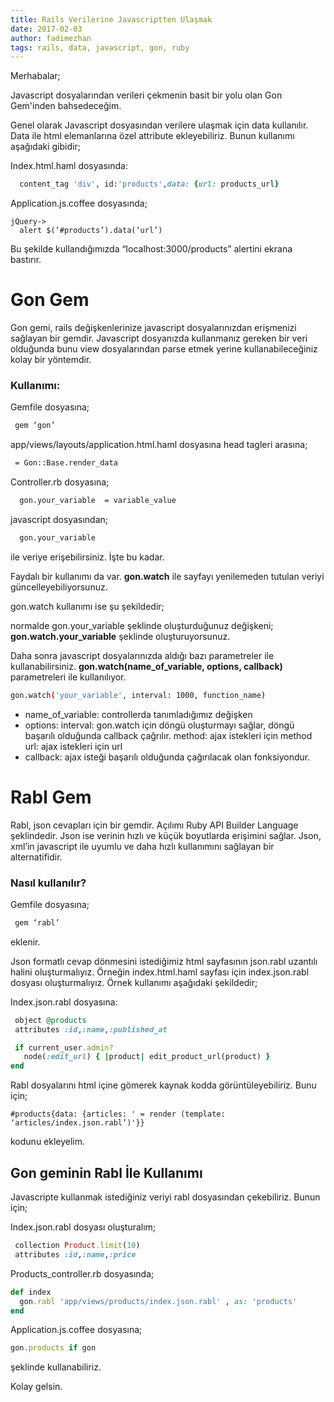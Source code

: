 ```yaml
---
title: Rails Verilerine Javascriptten Ulaşmak
date: 2017-02-03
author: fadimezhan
tags: rails, data, javascript, gon, ruby
---
```


Merhabalar;

Javascript dosyalarından verileri çekmenin basit bir yolu olan Gon Gem'inden bahsedeceğim. 

Genel olarak Javascript dosyasından verilere ulaşmak için data kullanılır. Data ile html elemanlarına özel attribute ekleyebiliriz. Bunun kullanımı aşağıdaki gibidir;

Index.html.haml dosyasında:

```ruby
  content_tag 'div', id:'products',data: {url: products_url} 
```

Application.js.coffee dosyasında;

```jQuery
jQuery->
  alert $(‘#products’).data(‘url’)
```

Bu şekilde kullandığımızda “localhost:3000/products” alertini ekrana bastırır.

# Gon Gem
Gon gemi, rails değişkenlerinize javascript dosyalarınızdan erişmenizi sağlayan bir gemdir.
Javascript dosyanızda kullanmanız gereken bir veri olduğunda bunu view dosyalarından parse etmek yerine kullanabileceğiniz kolay bir yöntemdir.

### Kullanımı:

Gemfile dosyasına;

```sh
 gem ‘gon’
```

app/views/layouts/application.html.haml dosyasına head tagleri arasına;

```sh
 = Gon::Base.render_data
```

Controller.rb dosyasına;

```sh
  gon.your_variable  = variable_value
```

javascript dosyasından;

```sh
  gon.your_variable 
```
ile veriye erişebilirsiniz. İşte bu kadar.

Faydalı bir kullanımı da var. **gon.watch** ile sayfayı yenilemeden tutulan veriyi güncelleyebiliyorsunuz.

gon.watch kullanımı ise şu şekildedir;

normalde gon.your_variable şeklinde oluşturduğunuz değişkeni; **gon.watch.your_variable** şeklinde oluşturuyorsunuz.

Daha sonra javascript dosyalarınızda aldığı bazı parametreler ile kullanabilirsiniz. **gon.watch(name_of_variable, options, callback)** parametreleri ile kullanılıyor.

```sh
gon.watch('your_variable', interval: 1000, function_name)
```

* name_of_variable: controllerda tanımladığımız değişken
* options:
     interval: gon.watch için döngü oluşturmayı sağlar, döngü başarılı olduğunda callback çağrılır.
     method: ajax istekleri için method
	 url: ajax istekleri için url 
* callback: ajax isteği başarılı olduğunda çağırılacak olan fonksiyondur.

# Rabl Gem
Rabl, json cevapları için bir gemdir. Açılımı Ruby API Builder Language şeklindedir. Json ise verinin hızlı ve küçük boyutlarda erişimini sağlar. Json, xml’in javascript ile uyumlu ve daha hızlı kullanımını sağlayan bir alternatifidir.

### Nasıl kullanılır?
Gemfile dosyasına;

```sh
 gem ‘rabl’
``` 
eklenir.

Json formatlı cevap dönmesini istediğimiz html sayfasının json.rabl uzantılı halini oluşturmalıyız. Örneğin index.html.haml sayfası için index.json.rabl dosyası oluşturmalıyız.
Örnek kullanımı aşağıdaki şekildedir;

Index.json.rabl dosyasına:

```ruby
 object @products
 attributes :id,:name,:published_at

 if current_user.admin?
   node(:edit_url) { |product| edit_product_url(product) }
end
```

Rabl dosyalarını html içine gömerek kaynak kodda görüntüleyebiliriz. Bunu için;

```haml
#products{data: {articles: ' = render (template: ‘articles/index.json.rabl’)'}} 
```

kodunu ekleyelim.
## Gon geminin Rabl İle Kullanımı
Javascripte kullanmak istediğiniz veriyi rabl dosyasından çekebiliriz. Bunun için;

Index.json.rabl dosyası oluşturalım;

```ruby
 collection Product.limit(10)
 attributes :id,:name,:price
```
Products_controller.rb dosyasında;

```ruby
def index
  gon.rabl 'app/views/products/index.json.rabl' , as: 'products'
end   
```
Application.js.coffee dosyasına;

```js
gon.products if gon     
```
şeklinde kullanabiliriz.

Kolay gelsin.
